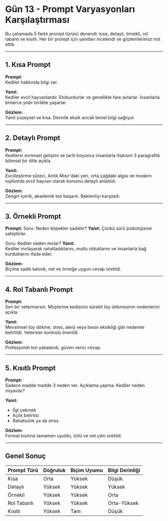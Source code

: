 # Gün 13 - Prompt Varyasyonları Karşılaştırması

Bu çalışmada 5 farklı prompt türünü denendi: kısa, detaylı, örnekli, rol tabanlı ve kısıtlı. Her bir prompt için yanıtları incelendi ve gözlemlerimizi not ettik.

---

## 1. Kısa Prompt

**Prompt:**  
Kediler hakkında bilgi ver.

**Yanıt:**  
Kediler evcil hayvanlardır. Etoburdurlar ve genellikle fare avlarlar. İnsanlarla binlerce yıldır birlikte yaşarlar.

**Gözlem:**  
Yanıt yüzeysel ve kısa. Derinlik eksik ancak temel bilgi sağlıyor.

---

## 2. Detaylı Prompt

**Prompt:**  
Kedilerin evrimsel gelişimi ve tarih boyunca insanlarla ilişkisini 3 paragraflık bilimsel bir dille açıkla.

**Yanıt:**  
Evcilleştirme süreci, Antik Mısır'daki yeri, orta çağdaki algısı ve modern toplumda evcil hayvan olarak konumu detaylı anlatıldı.

**Gözlem:**  
Zengin içerik, akademik ton başarılı. Beklentiyi karşıladı.

---

## 3. Örnekli Prompt

**Prompt:** 
Soru: Neden köpekler sadıktır?
**Yanıt:**  Çünkü sürü psikolojisine sahiptirler.

Soru: Kediler neden mırlar?
**Yanıt:**  
Kediler mırlayarak rahatladıklarını, mutlu olduklarını ve insanlarla bağ kurduklarını ifade eder.

**Gözlem:**  
Biçime sadık kalındı, net ve örneğe uygun cevap üretildi.

---

## 4. Rol Tabanlı Prompt

**Prompt:**  
Sen bir veterinersin. Müşterine kedisinin sürekli tüy dökmesinin nedenlerini açıkla.

**Yanıt:**  
Mevsimsel tüy dökme, stres, alerji veya besin eksikliği gibi nedenler belirtildi. Veteriner kontrolü önerildi.

**Gözlem:**  
Profesyonel ton yakalandı, güven verici cevap.

---

## 5. Kısıtlı Prompt

**Prompt:**  
Sadece madde madde 3 neden ver. Açıklama yapma: Kediler neden miyavlar?

**Yanıt:**  
- İlgi çekmek  
- Açlık belirtisi  
- Rahatsızlık ya da stres

**Gözlem:**  
Format kısıtına tamamen uyuldu, özlü ve net çıktı üretildi.

---

## Genel Sonuç

| Prompt Türü     | Doğruluk | Biçim Uyumu | Bilgi Derinliği |
|-----------------|----------|-------------|-----------------|
| Kısa            | Orta     | Yüksek      | Düşük           |
| Detaylı         | Yüksek   | Yüksek      | Yüksek          |
| Örnekli         | Yüksek   | Yüksek      | Orta            |
| Rol Tabanlı     | Yüksek   | Yüksek      | Orta-Yüksek     |
| Kısıtlı         | Yüksek   | Tam         | Düşük           |
